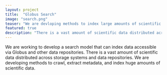 ```yaml
---
layout: project
title:  "Globus Search"
image: "search.png"
teaser: "We are devloping methods to index large amounts of scientific data distributed over heterogenous storage systems"
featured: true
description: "There is a vast amount of scientific data distributed across storage systems and data repositories. We are developing methods to crawl, extract metadata, and index huge amounts of scientific data."
---
```

We are working to develop a search model that can index data accessible via Globus and other data repositories. 
There is a vast amount of scientific data distributed across storage systems and data repositories. We are developing methods to crawl, extract metadata, and index huge amounts of scientific data.
        
